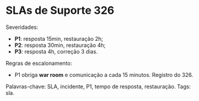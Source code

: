 # SLAs de Suporte 326

Severidades:
- **P1**: resposta 15min, restauração 2h;
- **P2**: resposta 30min, restauração 4h;
- **P3**: resposta 4h, correção 3 dias.

Regras de escalonamento:
- P1 obriga **war room** e comunicação a cada 15 minutos.
Registro do 326.

Palavras-chave: SLA, incidente, P1, tempo de resposta, restauração.
Tags: sla.
